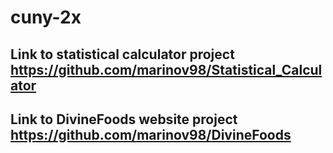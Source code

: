 # cuny-2x

## Link to statistical calculator project https://github.com/marinov98/Statistical_Calculator
## Link to DivineFoods website project https://github.com/marinov98/DivineFoods
